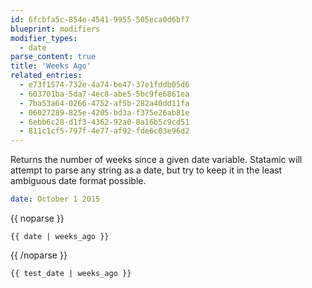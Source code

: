 ```yaml
---
id: 6fcbfa5c-854e-4541-9955-505eca0d6bf7
blueprint: modifiers
modifier_types:
  - date
parse_content: true
title: 'Weeks Ago'
related_entries:
  - e73f1574-732e-4a74-be47-37e1fddb05d6
  - 603701ba-5da7-4ec8-abe5-5bc9fe6861ea
  - 7ba53a64-0266-4752-af5b-282a40dd11fa
  - 06027289-825e-4205-bd3a-f375e26ab81e
  - 6ebb6c28-d1f3-4362-92a0-8a16b5c9cd51
  - 811c1cf5-797f-4e77-af92-fde6c03e96d2
---
```

Returns the number of weeks since a given date variable. Statamic will attempt to parse any string as a date, but try to keep it in the least ambiguous date format possible.

```yaml
date: October 1 2015
```

{{ noparse }}
```
{{ date | weeks_ago }}
```
{{ /noparse }}

```html
{{ test_date | weeks_ago }}
```